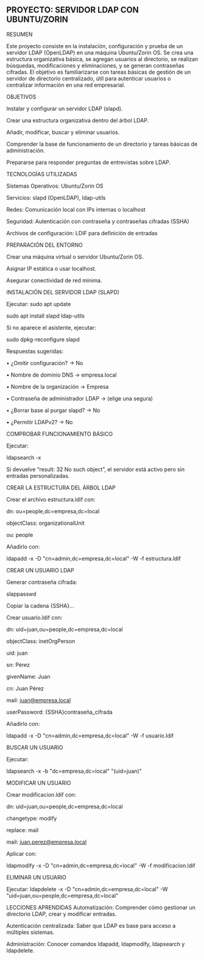 PROYECTO: SERVIDOR LDAP CON UBUNTU/ZORIN
------------------------------------------------------------------------------------------------------------------------------------------------------------------------------------------------------------------

RESUMEN

Este proyecto consiste en la instalación, configuración y prueba de un servidor LDAP (OpenLDAP) en una máquina Ubuntu/Zorin OS. Se crea una estructura organizativa básica, se agregan usuarios al directorio, se realizan búsquedas, modificaciones y eliminaciones, y se generan contraseñas cifradas. El objetivo es familiarizarse con tareas básicas de gestión de un servidor de directorio centralizado, útil para autenticar usuarios o centralizar información en una red empresarial.

OBJETIVOS

Instalar y configurar un servidor LDAP (slapd).

Crear una estructura organizativa dentro del árbol LDAP.

Añadir, modificar, buscar y eliminar usuarios.

Comprender la base de funcionamiento de un directorio y tareas básicas de administración.

Prepararse para responder preguntas de entrevistas sobre LDAP.

TECNOLOGÍAS UTILIZADAS

Sistemas Operativos: Ubuntu/Zorin OS

Servicios: slapd (OpenLDAP), ldap-utils

Redes: Comunicación local con IPs internas o localhost

Seguridad: Autenticación con contraseña y contraseñas cifradas (SSHA)

Archivos de configuración: LDIF para definición de entradas

PREPARACIÓN DEL ENTORNO

Crear una máquina virtual o servidor Ubuntu/Zorin OS.

Asignar IP estática o usar localhost.

Asegurar conectividad de red mínima.

INSTALACIÓN DEL SERVIDOR LDAP (SLAPD)

Ejecutar:
sudo apt update

sudo apt install slapd ldap-utils

Si no aparece el asistente, ejecutar:

sudo dpkg-reconfigure slapd

Respuestas sugeridas:

• ¿Omitir configuración? → No

• Nombre de dominio DNS → empresa.local

• Nombre de la organización → Empresa

• Contraseña de administrador LDAP → (elige una segura)

• ¿Borrar base al purgar slapd? → No

• ¿Permitir LDAPv2? → No

COMPROBAR FUNCIONAMIENTO BÁSICO

Ejecutar:

ldapsearch -x

Si devuelve “result: 32 No such object”, el servidor está activo pero sin entradas personalizadas.

CREAR LA ESTRUCTURA DEL ÁRBOL LDAP

Crear el archivo estructura.ldif con:

dn: ou=people,dc=empresa,dc=local

objectClass: organizationalUnit

ou: people

Añadirlo con:

ldapadd -x -D "cn=admin,dc=empresa,dc=local" -W -f estructura.ldif

CREAR UN USUARIO LDAP

Generar contraseña cifrada:

slappasswd

Copiar la cadena {SSHA}…

Crear usuario.ldif con:

dn: uid=juan,ou=people,dc=empresa,dc=local

objectClass: inetOrgPerson

uid: juan

sn: Pérez

givenName: Juan

cn: Juan Pérez

mail: juan@empresa.local

userPassword: {SSHA}contraseña_cifrada

Añadirlo con:

ldapadd -x -D "cn=admin,dc=empresa,dc=local" -W -f usuario.ldif

BUSCAR UN USUARIO

Ejecutar:

ldapsearch -x -b "dc=empresa,dc=local" "(uid=juan)"

MODIFICAR UN USUARIO

Crear modificacion.ldif con:

dn: uid=juan,ou=people,dc=empresa,dc=local

changetype: modify

replace: mail

mail: juan.perez@empresa.local

Aplicar con:

ldapmodify -x -D "cn=admin,dc=empresa,dc=local" -W -f modificacion.ldif

ELIMINAR UN USUARIO

Ejecutar:
ldapdelete -x -D "cn=admin,dc=empresa,dc=local" -W "uid=juan,ou=people,dc=empresa,dc=local"

LECCIONES APRENDIDAS
Automatización: Comprender cómo gestionar un directorio LDAP, crear y modificar entradas.

Autenticación centralizada: Saber que LDAP es base para acceso a múltiples sistemas.

Administración: Conocer comandos ldapadd, ldapmodify, ldapsearch y ldapdelete.
